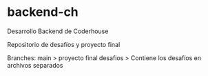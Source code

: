 # backend-ch
Desarrollo Backend de Coderhouse

Repositorio de desafíos y proyecto final

Branches:
main > proyecto final
desafios > Contiene los desafíos en archivos separados
